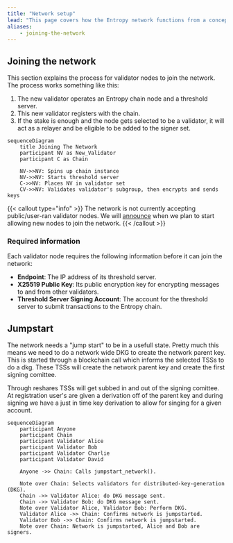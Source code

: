 ```yaml
---
title: "Network setup"
lead: "This page covers how the Entropy network functions from a conceptual standpoint. For techincal and actionable information on the various Entropy networks, check out the [Networks reference page](../reference/networks.md)."
aliases:
    - joining-the-network
---
```


## Joining the network 

This section explains the process for validator nodes to join the network. The process works something like this:

1. The new validator operates an Entropy chain node and a threshold server.
1. This new validator registers with the chain.
1. If the stake is enough and the node gets selected to be a validator, it will act as a relayer and be eligible to be added to the signer set.

```mermaid
sequenceDiagram
    title Joining The Network
    participant NV as New_Validator
    participant C as Chain

    NV->>NV: Spins up chain instance
    NV->>NV: Starts threshold server
    C->>NV: Places NV in validator set
    CV->>NV: Validates validator's subgroup, then encrypts and sends keys
```

{{< callout type="info" >}}
The network is not currently accepting public/user-ran validator nodes. We will [announce](https://github.com/entropyxyz/community/discussions/categories/announcements) when we plan to start allowing new nodes to join the network.
{{< /callout >}}

### Required information

Each validator node requires the following information before it can join the network:

- **Endpoint**: The IP address of its threshold server.
- **X25519 Public Key**: Its public encryption key for encrypting messages to and from other validators.
- **Threshold Server Signing Account**: The account for the threshold server to submit transactions to the Entropy chain.

## Jumpstart

The network needs a "jump start" to be in a usefull state. Pretty much this means we need to do a network wide DKG to create the network parent key. This is started through a blockchain call which informs the selected TSSs to do a dkg. These TSSs will create the network parent key and create the first signing comittee.

Through reshares TSSs will get subbed in and out of the signing comittee. At registration user's are given a derivation off of the parent key and during signing we have a just in time key derivation to allow for singing for a given account. 

```mermaid
sequenceDiagram
    participant Anyone
    participant Chain
    participant Validator Alice
    participant Validator Bob
    participant Validator Charlie
    participant Validator David

    Anyone ->> Chain: Calls jumpstart_network().
    
    Note over Chain: Selects validators for distributed-key-generation (DKG).
    Chain ->> Validator Alice: do DKG message sent.
    Chain ->> Validator Bob: do DKG message sent.
    Note over Validator Alice, Validator Bob: Perform DKG.
    Validator Alice ->> Chain: Confirms network is jumpstarted.
    Validator Bob ->> Chain: Confirms network is jumpstarted.
    Note over Chain: Network is jumpstarted, Alice and Bob are signers.
```
